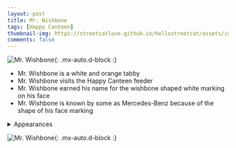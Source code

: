 ```yaml
---
layout: post
title: Mr. Wishbone
tags: [Happy Canteen]
thumbnail-img: https://streetcatlove.github.io/hellostreetcat/assets/img/mr_wishbone.png
comments: false
---
```


![Mr. Wishbone](https://streetcatlove.github.io/hellostreetcat/assets/img/mr_wishbone.png){: .mx-auto.d-block :}

* Mr. Wishbone is a white and orange tabby
* Mr. Wishbone visits the Happy Canteen feeder
* Mr. Wishbone earned his name for the wishbone shaped white marking on his face
* Mr. Wishbone is known by some as Mercedes-Benz because of the shape of his face marking

<details>
<summary>Appearances</summary>
<ul>
	<li><a href="https://youtu.be/GTlM8umxdA4?si=BhEAap9lnn3YTh1w&t=12933">3/11/24 11:57</a></li>
	<li><a href="https://youtu.be/zeyPjQK6R7Y?si=K-_UsYQOPL0bgyx1&t=379">6/24/24 14:38</a></li>
	<li><a href="https://youtu.be/uTQNOyQwXUs?si=C3ymTcTxDSkzK7ta&t=770">7/18/24 04:48</a></li>
	<li><a href="https://youtu.be/K1tgol635FM?si=W14c4Ww7Yprao9UL&t=42327">9/16/24 23:44</a></li>
</ul>
</details>

![Mr. Wishbone](https://streetcatlove.github.io/hellostreetcat/assets/img/mr_wishbone0.png){: .mx-auto.d-block :}